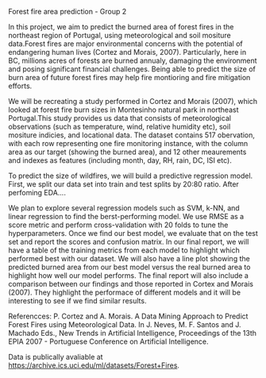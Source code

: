 Forest fire area prediction - Group 2

In this project, we aim to predict the burned area of forest fires in the northeast region of Portugal, using meteorological and soil mositure data.Forest fires are major environmental concerns with the potential of endangering human lives (Cortez and Morais, 2007). Particularly, here in BC, millions acres of forests are burned annualy, damaging the environment and posing significant financial challenges. Being able to predict the size of burn area of future forest fires may help fire montioring and fire mitigation efforts. 

We will be recreating a study performed in Cortez  and Morais (2007), which looked at forest fire burn sizes in Montesinho natural park in northeast Portugal.This study provides us data that consists of meteorological observations (such as temperature, wind, relative humidity etc), soil mositure indicies, and locational data. The dataset contains 517 obervation, with each row representing one fire monitoring instance, with the column area as our target (showing the burned area), and 12 other meaurements and indexes as features (including month, day, RH, rain, DC, ISI etc). 


To predict the size of wildfires, we will build a predictive regression model. First, we split our data set into train and test splits by 20:80 ratio. After perfoming EDA....



We plan to explore several regression models such as SVM, k-NN, and linear regression to find the berst-performing model. We use RMSE as a score metric and perform cross-validation with 20 folds to tune the hyperparameters. Once we find our best model, we evaluate that on the test set and report the scores and confusion matrix. In our final report, we will have a table of the training metrics from each model to highlight which performed best with our dataset. We will also have a line plot showing the predicted burned area from our best model versus the real burned area to highlight how well our model performs. The final report will also include a comparison between our findings and those reported in Cortex and Morais (2007). They highlight the performace of different models and it will be interesting to see if we find similar results. 


Referencces:
P. Cortez and A. Morais. A Data Mining Approach to Predict Forest Fires using Meteorological Data. In J. Neves, M. F. Santos and J. Machado Eds., New Trends in Artificial Intelligence, Proceedings of the 13th EPIA 2007 - Portuguese Conference on Artificial Intelligence.

Data is publically avaliable at https://archive.ics.uci.edu/ml/datasets/Forest+Fires.
